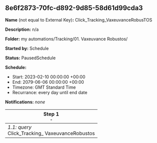 ## 8e6f2873-70fc-d892-9d85-58d61d99cda3

**Name** (not equal to External Key)**:** Click_Tracking_VaxeuvanceRobusTOS

**Description:** n/a

**Folder:** my automations/Tracking/01. Vaxeuvance Robustos/

**Started by:** Schedule

**Status:** PausedSchedule

**Schedule:**

* Start: 2023-02-10 00:00:00 +00:00
* End: 2079-06-06 00:00:00 +00:00
* Timezone: GMT Standard Time
* Recurrance: every day until end date

**Notifications:** _none_


| Step 1<br>_<small>-</small>_ |
| --- |
| _1.1: query_<br>Click_Tracking_  VaxeuvanceRobustos |
